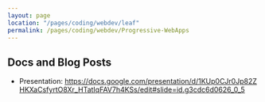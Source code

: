```yaml
---
layout: page
location: "/pages/coding/webdev/leaf"
permalink: /pages/coding/webdev/Progressive-WebApps
---
```


## Docs and Blog Posts
- Presentation: https://docs.google.com/presentation/d/1KUp0CJr0Jp82ZHKXaCsfyrtO8Xr_HTatIqFAV7h4KSs/edit#slide=id.g3cdc6d0626_0_5

